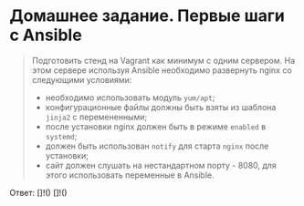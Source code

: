 # Домашнее задание. Первые шаги с Ansible

> Подготовить стенд на Vagrant как минимум с одним сервером. На этом сервере используя Ansible необходимо развернуть nginx со следующими условиями:
> 
> * необходимо использовать модуль `yum/apt`;
> * конфигурационные файлы должны быть взяты из шаблона `jinja2` с перемененными;
> * после установки nginx должен быть в режиме `enabled` в `systemd`;
> * должен быть использован `notify` для старта `nginx` после установки;
> * сайт должен слушать на нестандартном порту - 8080, для этого использовать переменные в Ansible.

Ответ:
[]!()
[]!()

